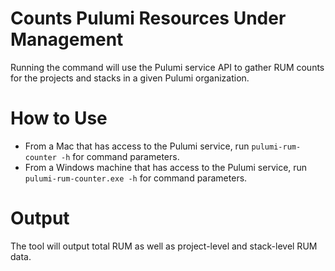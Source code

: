 # Counts Pulumi Resources Under Management
Running the command will use the Pulumi service API to gather RUM counts for the projects and stacks in a given Pulumi organization.

# How to Use
* From a Mac that has access to the Pulumi service, run `pulumi-rum-counter -h` for command parameters.
* From a Windows machine that has access to the Pulumi service, run `pulumi-rum-counter.exe -h` for command parameters.

# Output
The tool will output total RUM as well as project-level and stack-level RUM data.
